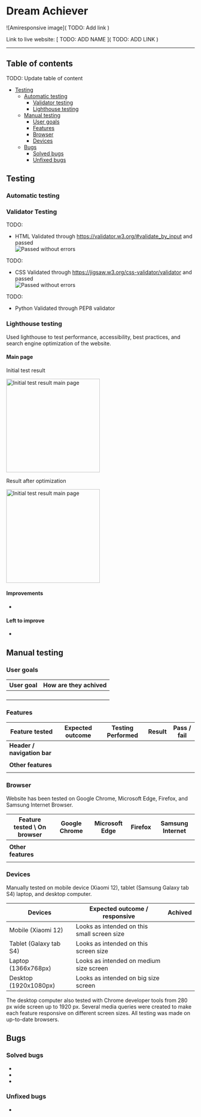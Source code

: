 
# Dream Achiever

![Amiresponsive image]( TODO: Add link )


Link to live website: [ TODO: ADD NAME ]( TODO: ADD LINK )

<hr>

## Table of contents

TODO: Update table of content

* [Testing](#testing)
    * [Automatic testing](#)
        * [Validator testing](#validator-testing)
        * [Lighthouse testing](#lighthouse-testing)
    * [Manual testing](#manual-testing)
        * [User goals](#user-goals)
        * [Features](#features)
        * [Browser](#browser)
        * [Devices](#devices)
    * [Bugs](#bugs)
        * [Solved bugs](#solved-bugs)
        * [Unfixed bugs](#unfixed-bugs)



## Testing

### Automatic testing

### Validator Testing

TODO:
- HTML
Validated through https://validator.w3.org/#validate_by_input and passed
<br>![Passed without errors](https://res.cloudinary.com/dmntcacug/image/upload/v1693510294/html-validator-pass_lwfaja.jpg)

TODO:
- CSS
Validated through https://jigsaw.w3.org/css-validator/validator and passed
<br>![Passed without errors](https://res.cloudinary.com/dmntcacug/image/upload/v1693422108/css-validator-pass_xthpbi.jpg)

TODO:
- Python
Validated through PEP8 validator

### Lighthouse testing

Used lighthouse to test performance, accessibility, best practices, and search engine optimization of the website. 

#### Main page

Initial test result
<p align="left"><img src="TODO: Add image of lighthouse testing" alt="Initial test result main page" width="250"/></p>

Result after optimization
<p align="left"><img src="TODO: Add image of lighthouse testing" alt="Initial test result main page" width="250"/></p>



#### Improvements
- 


#### Left to improve
- 


## Manual testing

### User goals

| User goal | How are they achived | 
| --- | --- | 
|  |  | 
|  |  |
|  |  |
|  |  | 

### Features

| Feature tested | Expected outcome | Testing Performed | Result | Pass / fail | 
| --- | --- | --- | --- | --- |
| **Header / navigation bar** | 
|  |  |  |  |  |
| **Other features** |
|  |  |  |  |  |


### Browser
Website has been tested on Google Chrome, Microsoft Edge, Firefox, and Samsung Internet Browser.

| Feature tested \  On browser | Google Chrome | Microsoft Edge | Firefox | Samsung Internet  |
| --- | --- | --- | --- | --- |
|  |  |  |  |  |
| **Other features** |
|  |  |  |  |  |

### Devices
Manually tested on mobile device (Xiaomi 12), tablet (Samsung Galaxy tab S4) laptop, and desktop computer.

| Devices | Expected outcome / responsive | Achived |
| --- | --- | --- | 
| Mobile (Xiaomi 12) | Looks as intended on this small screen size |  |
| Tablet (Galaxy tab S4) | Looks as intended on this screen size |  |
| Laptop (1366x768px) | Looks as intended on medium size screen |  |
| Desktop (1920x1080px) | Looks as intended on big size screen |  |

The desktop computer also tested with Chrome developer tools from 280 px wide screen up to 1920 px.
Several media queries were created to make each feature responsive on different screen sizes. All testing was made on up-to-date browsers. 



## Bugs

### Solved bugs

- 
- 
- 





### Unfixed bugs

- 
